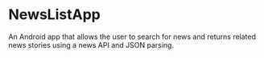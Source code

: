 # NewsListApp
An Android app that allows the user to search for news and returns related news stories using a news API and JSON parsing.
